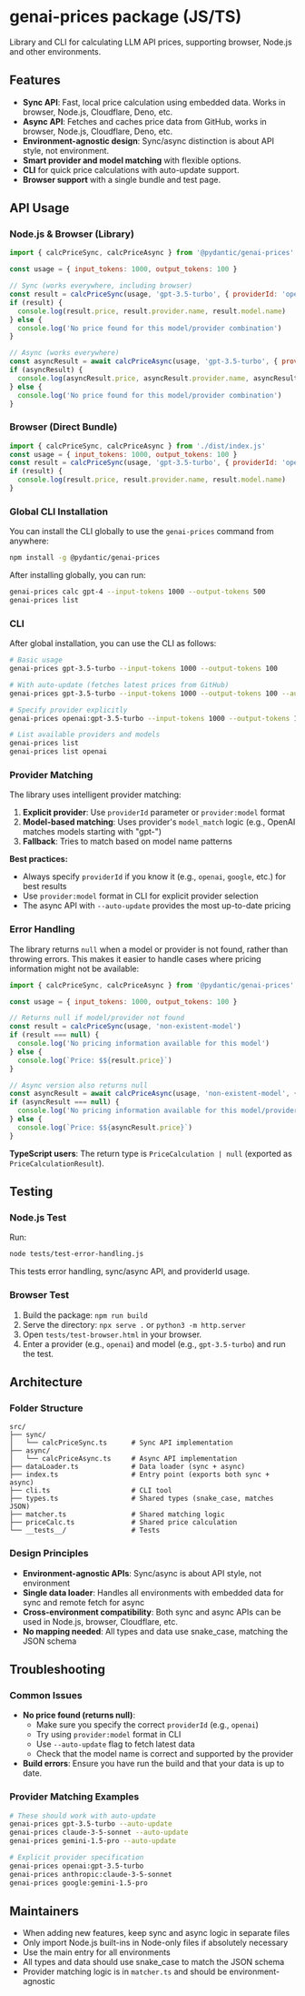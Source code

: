 # genai-prices package (JS/TS)

Library and CLI for calculating LLM API prices, supporting browser, Node.js and other environments.

## Features

- **Sync API**: Fast, local price calculation using embedded data. Works in browser, Node.js, Cloudflare, Deno, etc.
- **Async API**: Fetches and caches price data from GitHub, works in browser, Node.js, Cloudflare, Deno, etc.
- **Environment-agnostic design**: Sync/async distinction is about API style, not environment.
- **Smart provider and model matching** with flexible options.
- **CLI** for quick price calculations with auto-update support.
- **Browser support** with a single bundle and test page.

## API Usage

### Node.js & Browser (Library)

```js
import { calcPriceSync, calcPriceAsync } from '@pydantic/genai-prices'

const usage = { input_tokens: 1000, output_tokens: 100 }

// Sync (works everywhere, including browser)
const result = calcPriceSync(usage, 'gpt-3.5-turbo', { providerId: 'openai' })
if (result) {
  console.log(result.price, result.provider.name, result.model.name)
} else {
  console.log('No price found for this model/provider combination')
}

// Async (works everywhere)
const asyncResult = await calcPriceAsync(usage, 'gpt-3.5-turbo', { providerId: 'openai' })
if (asyncResult) {
  console.log(asyncResult.price, asyncResult.provider.name, asyncResult.model.name)
} else {
  console.log('No price found for this model/provider combination')
}
```

### Browser (Direct Bundle)

```js
import { calcPriceSync, calcPriceAsync } from './dist/index.js'
const usage = { input_tokens: 1000, output_tokens: 100 }
const result = calcPriceSync(usage, 'gpt-3.5-turbo', { providerId: 'openai' })
if (result) {
  console.log(result.price, result.provider.name, result.model.name)
}
```

### Global CLI Installation

You can install the CLI globally to use the `genai-prices` command from anywhere:

```bash
npm install -g @pydantic/genai-prices
```

After installing globally, you can run:

```bash
genai-prices calc gpt-4 --input-tokens 1000 --output-tokens 500
genai-prices list
```

### CLI

After global installation, you can use the CLI as follows:

```bash
# Basic usage
genai-prices gpt-3.5-turbo --input-tokens 1000 --output-tokens 100

# With auto-update (fetches latest prices from GitHub)
genai-prices gpt-3.5-turbo --input-tokens 1000 --output-tokens 100 --auto-update

# Specify provider explicitly
genai-prices openai:gpt-3.5-turbo --input-tokens 1000 --output-tokens 100

# List available providers and models
genai-prices list
genai-prices list openai
```

### Provider Matching

The library uses intelligent provider matching:

1. **Explicit provider**: Use `providerId` parameter or `provider:model` format
2. **Model-based matching**: Uses provider's `model_match` logic (e.g., OpenAI matches models starting with "gpt-")
3. **Fallback**: Tries to match based on model name patterns

**Best practices:**

- Always specify `providerId` if you know it (e.g., `openai`, `google`, etc.) for best results
- Use `provider:model` format in CLI for explicit provider selection
- The async API with `--auto-update` provides the most up-to-date pricing

### Error Handling

The library returns `null` when a model or provider is not found, rather than throwing errors. This makes it easier to handle cases where pricing information might not be available:

```js
import { calcPriceSync, calcPriceAsync } from '@pydantic/genai-prices'

const usage = { input_tokens: 1000, output_tokens: 100 }

// Returns null if model/provider not found
const result = calcPriceSync(usage, 'non-existent-model')
if (result === null) {
  console.log('No pricing information available for this model')
} else {
  console.log(`Price: $${result.price}`)
}

// Async version also returns null
const asyncResult = await calcPriceAsync(usage, 'non-existent-model', { providerId: 'unknown-provider' })
if (asyncResult === null) {
  console.log('No pricing information available for this model/provider combination')
} else {
  console.log(`Price: $${asyncResult.price}`)
}
```

**TypeScript users**: The return type is `PriceCalculation | null` (exported as `PriceCalculationResult`).

## Testing

### Node.js Test

Run:

```bash
node tests/test-error-handling.js
```

This tests error handling, sync/async API, and providerId usage.

### Browser Test

1. Build the package: `npm run build`
2. Serve the directory: `npx serve .` or `python3 -m http.server`
3. Open `tests/test-browser.html` in your browser.
4. Enter a provider (e.g., `openai`) and model (e.g., `gpt-3.5-turbo`) and run the test.

## Architecture

### Folder Structure

```
src/
├── sync/
│   └── calcPriceSync.ts      # Sync API implementation
├── async/
│   └── calcPriceAsync.ts     # Async API implementation
├── dataLoader.ts             # Data loader (sync + async)
├── index.ts                  # Entry point (exports both sync + async)
├── cli.ts                    # CLI tool
├── types.ts                  # Shared types (snake_case, matches JSON)
├── matcher.ts                # Shared matching logic
├── priceCalc.ts              # Shared price calculation
└── __tests__/                # Tests
```

### Design Principles

- **Environment-agnostic APIs**: Sync/async is about API style, not environment
- **Single data loader**: Handles all environments with embedded data for sync and remote fetch for async
- **Cross-environment compatibility**: Both sync and async APIs can be used in Node.js, browser, Cloudflare, etc.
- **No mapping needed**: All types and data use snake_case, matching the JSON schema

## Troubleshooting

### Common Issues

- **No price found (returns null)**:
  - Make sure you specify the correct `providerId` (e.g., `openai`)
  - Try using `provider:model` format in CLI
  - Use `--auto-update` flag to fetch latest data
  - Check that the model name is correct and supported by the provider
- **Build errors**: Ensure you have run the build and that your data is up to date.

### Provider Matching Examples

```bash
# These should work with auto-update
genai-prices gpt-3.5-turbo --auto-update
genai-prices claude-3-5-sonnet --auto-update
genai-prices gemini-1.5-pro --auto-update

# Explicit provider specification
genai-prices openai:gpt-3.5-turbo
genai-prices anthropic:claude-3-5-sonnet
genai-prices google:gemini-1.5-pro
```

## Maintainers

- When adding new features, keep sync and async logic in separate files
- Only import Node.js built-ins in Node-only files if absolutely necessary
- Use the main entry for all environments
- All types and data should use snake_case to match the JSON schema
- Provider matching logic is in `matcher.ts` and should be environment-agnostic
